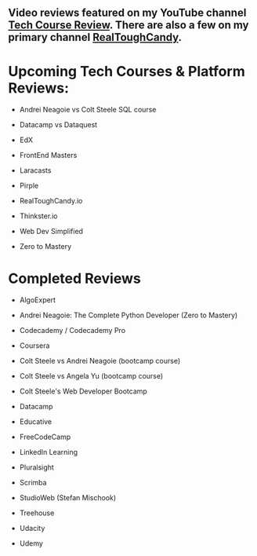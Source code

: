 ## Video reviews featured on my YouTube channel [Tech Course Review](https://www.youtube.com/techcoursereview). There are also a few on my primary channel [RealToughCandy](https://www.youtube.com/realtoughcandy).

# Upcoming Tech Courses & Platform Reviews:

- Andrei Neagoie vs Colt Steele SQL course

- Datacamp vs Dataquest

- EdX

- FrontEnd Masters

- Laracasts

- Pirple

- RealToughCandy.io

- Thinkster.io 

- Web Dev Simplified

- Zero to Mastery


# Completed Reviews

- AlgoExpert

- Andrei Neagoie: The Complete Python Developer (Zero to Mastery)

- Codecademy / Codecademy Pro

- Coursera

- Colt Steele vs Andrei Neagoie (bootcamp course)

- Colt Steele vs Angela Yu (bootcamp course)

- Colt Steele's Web Developer Bootcamp

- Datacamp

- Educative

- FreeCodeCamp

- LinkedIn Learning

- Pluralsight

- Scrimba

- StudioWeb (Stefan Mischook)

- Treehouse

- Udacity 

- Udemy



